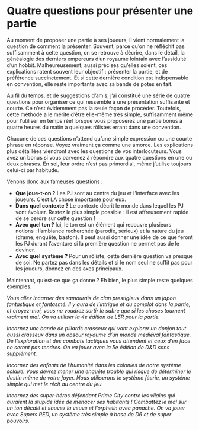# Quatre questions pour présenter une partie

Au moment de proposer une partie à ses joueurs, il vient normalement la question de comment la présenter. Souvent, parce qu’on ne réfléchit pas suffisamment à cette question, on se retrouve à décrire, dans le détail, la généalogie des derniers empereurs d’un royaume lointain avec l’assiduité d’un hobbit. Malheureusement, aussi précises qu’elles soient, ces explications ratent souvent leur objectif : présenter la partie, et de préférence succinctement. Et si cette dernière condition est indispensable en convention, elle reste importante avec sa bande de potes en fait.

Au fil du temps, et de suggestions d’amis, j’ai constitué une série de quatre questions pour organiser ce qui ressemble à une présentation suffisante et courte. Ce n’est évidemment pas la seule façon de procéder. Toutefois, cette méthode a le mérite d’être elle-même très simple, suffisamment même pour l’utiliser en temps réel lorsque vous proposerez une partie bonus à quatre heures du matin à quelques rôlistes errant dans une convention.

Chacune de ces questions n’attend qu’une simple expression ou une courte phrase en réponse. Voyez vraiment ça comme une amorce. Les explications plus détaillées viendront avec les questions de vos interlocuteurs. Vous avez un bonus si vous parvenez à répondre aux quatre questions en une ou deux phrases. En soi, leur ordre n’est pas primordial, même j’utilise toujours celui-ci par habitude.

Venons donc aux fameuses questions :
* **Que joue-t-on ?** Les PJ sont au centre du jeu et l’interface avec les joueurs. C’est LA chose importante pour eux.
* **Dans quel contexte ?** Le contexte décrit le monde dans lequel les PJ vont évoluer. Restez le plus simple possible : il est affreusement rapide de se perdre sur cette question !
* **Avec quel ton ?** Ici, le ton est un élément qui recouvre plusieurs notions : l’ambiance recherchée (parodie, sérieux) et la nature du jeu (drame, enquête, baston). Il peut aussi donner une idée de ce que feront les PJ durant l’aventure si la première question ne permet pas de le deviner.
* **Avec quel système ?** Pour un rôliste, cette dernière question va presque de soi. Ne partez pas dans les détails et si le nom seul ne suffit pas pour les joueurs, donnez en des axes principaux.

Maintenant, qu’est-ce que ça donne ? Eh bien, le plus simple reste quelques exemples.

*Vous allez incarner des samouraïs de clan prestigieux dans un japon fantastique et fantasmé. Il y aura de l’intrigue et du complot dans la partie, et croyez-moi, vous ne voudrez sortir le sabre que si les choses tournent vraiment mal. On va utiliser la 4e édition de L5R pour la partie.*

*Incarnez une bande de pillards crasseux qui vont explorer un donjon tout aussi crasseux dans un obscur royaume d’un monde médiéval fantastique. De l’exploration et des combats tactiques vous attendent et ceux d’en face ne seront pas tendres. On va jouer avec la 5e édition de D&D sans supplément.*

*Incarnez des enfants de l’humanité dans les colonies de notre système solaire. Vous devrez mener une enquête trouble qui risque de déterminer le destin même de votre foyer. Nous utiliserons le système féerie, un système simple qui met le récit au centre du jeu.*

*Incarnez des super-héros défendant Prime City contre les vilains qui auraient la stupide idée de menacer ses habitants ! Combattez le mal sur un ton décalé et sauvez la veuve et l’orphelin avec panache. On va jouer avec Supers RED, un système très simple à base de D6 et de super pouvoirs.*
